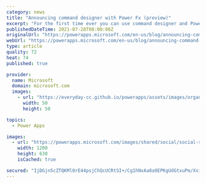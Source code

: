 ```yaml
---
category: news
title: "Announcing command designer with Power Fx (preview)"
excerpt: "For the first time ever you can use command designer and Power Fx to customize model-driven app command bars! We&#8217;re excited to introduce many new low-code capabilities that also work with custom pages in converged apps."
publishedDateTime: 2021-07-28T08:00:06Z
originalUrl: "https://powerapps.microsoft.com/en-us/blog/announcing-command-designer-with-power-fx-preview/"
webUrl: "https://powerapps.microsoft.com/en-us/blog/announcing-command-designer-with-power-fx-preview/"
type: article
quality: 72
heat: 74
published: true

provider:
  name: Microsoft
  domain: microsoft.com
  images:
    - url: "https://everyday-cc.github.io/powerapps/assets/images/organizations/microsoft.com-50x50.jpg"
      width: 50
      height: 50

topics:
  - Power Apps

images:
  - url: "https://powerapps.microsoft.com/images/shared/social/social-share-post-ignite.png"
    width: 1200
    height: 630
    isCached: true

secured: "IjDGjn5cZTQKMl0rE44psjChQcUCRtSI+/Cg1hNxAa8a9EPKgUdGtxuPm/XvitrdcYBN/71ovfw+pueoawU4Qba3hsxRLuIcHIE7ywHPOpyKFb8Gut+l8bPE7GZdQeNNxdzeIwsE4ROTWuxouHLPiQtZldye6imp2GrDv3kZj4U+/cPu4L9VNvFqItVSOnMgvEFFu+fEZKUtPMBpnsnzt3GpFw7ROruSMbaN7J8PIu+zmBH9PKt3YcCxabKGX60LtjN0rQWPowNKRubMie5PtjdTrJoUTD5Blo1LeVwdOCZ1e6aW6CCFp0AJKTfpK3UnesllHDjNGIJQLQlnK6ir0FXofkrUyeI4iwgIh/HIkNU=;KqYZiPf2kL1SA9XPZQxFXg=="
---
```


